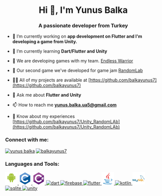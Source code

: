 <h1 align="center">Hi 👋, I'm Yunus Balka</h1>
<h3 align="center">A passionate developer from Turkey</h3>

- 🔭 I’m currently working on **app development on Flutter and I'm developing a game from Unity.**

- 🌱 I’m currently learning **Dart/Flutter and Unity**

- 👯 We are developing games with my team. [Endless Warrior](https://play.google.com/store/apps/details?id=com.RossenStudios.EndlessWarrior)

- 🤝 Our second game we've developed for game jam [RandomLab](https://github.com/balkayunus7/Unity_RandomLAb)

- 👨‍💻 All of my projects are available at [https://github.com/balkayunus7](https://github.com/balkayunus7)

- 💬 Ask me about **Flutter and Unity**

- 📫 How to reach me **yunus.balka.ua5@gmail.com**

- 📄 Know about my experiences [https://github.com/balkayunus7/Unity_RandomLAb](https://github.com/balkayunus7/Unity_RandomLAb)

<h3 align="left">Connect with me:</h3>
<p align="left">
<a href="https://linkedin.com/in/yunus balka" target="blank"><img align="center" src="https://raw.githubusercontent.com/rahuldkjain/github-profile-readme-generator/master/src/images/icons/Social/linked-in-alt.svg" alt="yunus balka" height="30" width="40" /></a>
<a href="https://instagram.com/balkayunus7" target="blank"><img align="center" src="https://raw.githubusercontent.com/rahuldkjain/github-profile-readme-generator/master/src/images/icons/Social/instagram.svg" alt="balkayunus7" height="30" width="40" /></a>
</p>

<h3 align="left">Languages and Tools:</h3>
<p align="left"> <a href="https://developer.android.com" target="_blank" rel="noreferrer"> <img src="https://raw.githubusercontent.com/devicons/devicon/master/icons/android/android-original-wordmark.svg" alt="android" width="40" height="40"/> </a> <a href="https://www.cprogramming.com/" target="_blank" rel="noreferrer"> <img src="https://raw.githubusercontent.com/devicons/devicon/master/icons/c/c-original.svg" alt="c" width="40" height="40"/> </a> <a href="https://www.w3schools.com/cs/" target="_blank" rel="noreferrer"> <img src="https://raw.githubusercontent.com/devicons/devicon/master/icons/csharp/csharp-original.svg" alt="csharp" width="40" height="40"/> </a> <a href="https://dart.dev" target="_blank" rel="noreferrer"> <img src="https://www.vectorlogo.zone/logos/dartlang/dartlang-icon.svg" alt="dart" width="40" height="40"/> </a> <a href="https://firebase.google.com/" target="_blank" rel="noreferrer"> <img src="https://www.vectorlogo.zone/logos/firebase/firebase-icon.svg" alt="firebase" width="40" height="40"/> </a> <a href="https://flutter.dev" target="_blank" rel="noreferrer"> <img src="https://www.vectorlogo.zone/logos/flutterio/flutterio-icon.svg" alt="flutter" width="40" height="40"/> </a> <a href="https://www.java.com" target="_blank" rel="noreferrer"> <img src="https://raw.githubusercontent.com/devicons/devicon/master/icons/java/java-original.svg" alt="java" width="40" height="40"/> </a> <a href="https://kotlinlang.org" target="_blank" rel="noreferrer"> <img src="https://www.vectorlogo.zone/logos/kotlinlang/kotlinlang-icon.svg" alt="kotlin" width="40" height="40"/> </a> <a href="https://www.mysql.com/" target="_blank" rel="noreferrer"> <img src="https://raw.githubusercontent.com/devicons/devicon/master/icons/mysql/mysql-original-wordmark.svg" alt="mysql" width="40" height="40"/> </a> <a href="https://www.sqlite.org/" target="_blank" rel="noreferrer"> <img src="https://www.vectorlogo.zone/logos/sqlite/sqlite-icon.svg" alt="sqlite" width="40" height="40"/> </a> <a href="https://unity.com/" target="_blank" rel="noreferrer"> <img src="https://www.vectorlogo.zone/logos/unity3d/unity3d-icon.svg" alt="unity" width="40" height="40"/> </a> </p>
